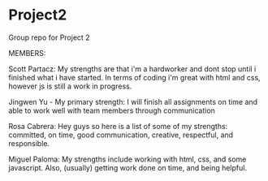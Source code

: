 # Project2
Group repo for Project 2

MEMBERS:

Scott Partacz: My strengths are that i'm a hardworker and dont stop until i finished what i have started. In terms of coding i'm great with html and css, however js is still a work in progress.

Jingwen Yu - My primary strength: I will finish all assignments on time and able to work well with team members through communication

Rosa Cabrera: Hey guys so here is a list of some of my strengths: committed, on time, good communication, creative, respectful, and responsible.

Miguel Paloma: My strengths include working with html, css, and some javascript. Also, (usually) getting work done on time, and being helpful.
